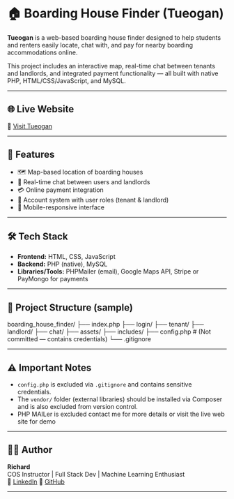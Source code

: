 # 🏠 Boarding House Finder (Tueogan)

**Tueogan** is a web-based boarding house finder designed to help students and renters easily locate, chat with, and pay for nearby boarding accommodations online.

This project includes an interactive map, real-time chat between tenants and landlords, and integrated payment functionality — all built with native PHP, HTML/CSS/JavaScript, and MySQL.

---

## 🌐 Live Website

🔗 [Visit Tueogan](https://tueogan.com)

---

## 🚀 Features

- 🗺️ Map-based location of boarding houses
- 💬 Real-time chat between users and landlords
- 💳 Online payment integration
- 👤 Account system with user roles (tenant & landlord)
- 📱 Mobile-responsive interface

---

## 🛠️ Tech Stack

- **Frontend:** HTML, CSS, JavaScript
- **Backend:** PHP (native), MySQL
- **Libraries/Tools:** PHPMailer (email), Google Maps API, Stripe or PayMongo for payments

---

## 📁 Project Structure (sample)

boarding_house_finder/
├── index.php
├── login/
├── tenant/
├── landlord/
├── chat/
├── assets/
├── includes/
├── config.php # (Not committed — contains credentials)
└── .gitignore


---

## ⚠️ Important Notes

- `config.php` is excluded via `.gitignore` and contains sensitive credentials.
- The `vendor/` folder (external libraries) should be installed via Composer and is also excluded from version control.
- PHP MAILer is excluded contact me for more details or visit the live web site for demo
---

## 🙋‍♂️ Author

**Richard**  
COS Instructor | Full Stack Dev | Machine Learning Enthusiast  
🔗 [LinkedIn]([https://www.linkedin.com/in/richard-devnytics](https://www.linkedin.com/in/richard-alonsagay-822234312/))  
🔗 [GitHub](https://github.com/richard-devnytics)

---

